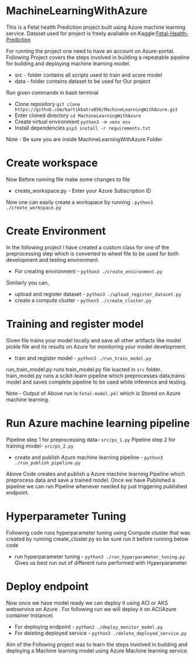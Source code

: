 # MachineLearningWithAzure
This is a Fetal health Prediction project built using Azure machine learning service.
Dataset used for project is freely available on Kaggle:[Fetal-Health-Prediction](https://www.kaggle.com/andrewmvd/fetal-health-classification)

For running the project one need to have an account on Azure-portal.
Following Project covers the steps involved in building a repeatable pipeline for building and deploying machine learning model.
* src - folder contains all scripts used to train and score model 
* data - folder contains dataset to be used for Our project 

Run given commands in bash terminal 

* Clone repository  ```git clone https://github.com/kartikbatra056/MachineLearningWithAzure.git```
* Enter cloned directory ```cd MachineLearningWithAzure```
* Create virtual environment ```python3 -m venv env``` 
* Install dependencies ```pip3 install -r requirements.txt``` 

Note - Be sure you are inside MachineLearningWithAzure Folder

# Create workspace
Now Before running file make some changes to file 
* create_workspace.py - Enter your Azure Subscription ID

Now one can easily create a workspace by running : ```python3 ./create_workspace.py```

# Create Environment
In the following project I have created a custom class for one of the preprocessing step which is converted to wheel file to be used for both development and testing environment.

* For creating environment - ```python3 ./create_environment.py```

Similarly you can,
* upload and register dataset - ```python3 ./upload_register_dataset.py```
* create a compute cluster -  ```python3 ./create_cluster.py```

# Training and register model  
Given file trains your model locally and save all other artifacts like model pickle file and its results on Azure for monitoring your model development.

* train and register model - ```python3 ./run_train_model.py```

run_train_model.py runs train_model.py file loacted in ```src``` folder.
train_model.py runs a scikit-learn pipeline which preprocesses data,trains model and saves complete pipeline to be used while inference and testing.

Note - Output of Above run is ```fetal-model.pkl``` which is Stored on Azure machine learning.

# Run Azure machine learning pipeline
Pipeline step 1 for preprocessing data- ```src/ps_1.py```
Pipeline step 2 for training model- ```src/ps_2.py```

* create and publish Azure machine learning pipeline - ```python3 ./run_publish_pipeline.py```

Above Code creates and publish a Azure machine learning Pipeline which preprocess data and save a trained model.
Once we have Published a pipeline we can run Pipeline whenever needed by just triggering published endpoint.

# Hyperparameter Tuning 
Following code runs hyperparameter tuning using Compute cluster that was created by running create_cluster.py so be sure run it before running below code 
* run hyperparameter tuning  - ```python3 ./run_hyperparameter_tuning.py```
Gives us best run out of different runs performed with Hyperparameter.

# Deploy endpoint

Now once we have model ready we can deploy it using ACI or AKS webservice on Azure .
For following run we will deploy it on ACI(Azure container Instance) 

* For deploying endpoint - ```python3 ./deploy_monitor_model.py```
* For deleting deployed service - ```python3 ./delete_deployed_service.py```

Aim of the Following project was to learn the steps involved in building and deploying a Machine learning model using Azure Machine learning service.
